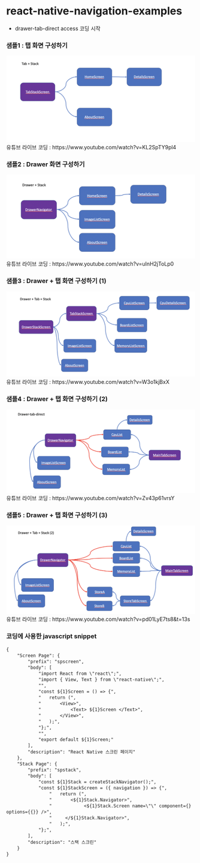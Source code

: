 # react-native-navigation-examples

- drawer-tab-direct access 코딩 시작

### 샘플1 : 탭 화면 구성하기

<img src="./images/1-tab-stack.png">
유튜브 라이브 코딩 : https://www.youtube.com/watch?v=KL2SpTY9pl4

### 샘플2 : Drawer 화면 구성하기

<img src="./images/2-drawer-sample.png">
유튜브 라이브 코딩 : https://www.youtube.com/watch?v=uInH2jToLp0

### 샘플3 : Drawer + 탭 화면 구성하기 (1)

<img src="./images/3-drawer-tab-1.png">
유튜브 라이브 코딩 : https://www.youtube.com/watch?v=W3o1kjBxX

### 샘플4 : Drawer + 탭 화면 구성하기 (2)

<img src="./images/4-drawer-tab-2.png">
유튜브 라이브 코딩 : https://www.youtube.com/watch?v=Zv43p61vrsY

### 샘플5 : Drawer + 탭 화면 구성하기 (3)

<img src="./images/5-drawer-tab-3.png">
유튜브 라이브 코딩 : https://www.youtube.com/watch?v=pd01LyE7ts8&t=13s

### 코딩에 사용한 javascript snippet

```
{
	"Screen Page": {
		"prefix": "spscreen",
		"body": [
			"import React from \"react\";",
			"import { View, Text } from \"react-native\";",
			"",
			"const ${1}Screen = () => {",
			"	return (",
			"		<View>",
			"			<Text> ${1}Screen </Text>",
			"		</View>",
			"	);",
			"};",
			"",
			"export default ${1}Screen;"
		],
		"description": "React Native 스크린 페이지"
	},
	"Stack Page": {
		"prefix": "spstack",
		"body": [
			"const ${1}Stack = createStackNavigator();",
			"const ${1}StackScreen = ({ navigation }) => {",
				"	return (",
				"		<${1}Stack.Navigator>",
				"			 <${1}Stack.Screen name=\"\" component={} options={{}} />",
				"	  </${1}Stack.Navigator>",
				"	);",
			"};",
		],
		"description": "스택 스크린"
	}
}
```
